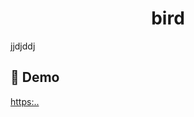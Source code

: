 <h1 align="center" id="title">bird</h1>

<p id="description">jjdjddj</p>

<h2>🚀 Demo</h2>

[https:..](https:..)
